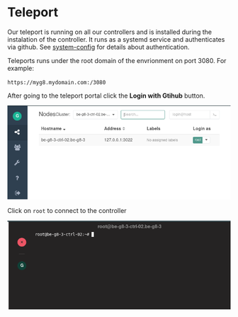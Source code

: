 # Teleport

Our teleport is running on all our controllers and is installed during the instalation of the controller. It runs as a systemd service and authenticates via github. See [system-config](../../installation/system-config.md) for details about authentication.

Teleports runs under the root domain of the envrionment on port 3080. For example:

`https://myg8.mydomain.com:/3080`

After going to the teleport portal click the **Login with Gtihub** button.

![](../../../.gitbook/assets/teleport-nodes.png)

Click on `root` to connect to the controller

![](../../../.gitbook/assets/teleport-console.png)


